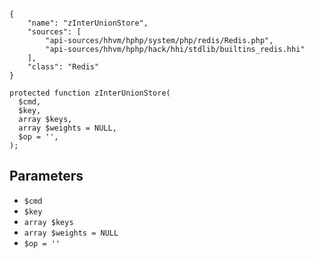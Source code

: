``` yamlmeta
{
    "name": "zInterUnionStore",
    "sources": [
        "api-sources/hhvm/hphp/system/php/redis/Redis.php",
        "api-sources/hhvm/hphp/hack/hhi/stdlib/builtins_redis.hhi"
    ],
    "class": "Redis"
}
```




``` Hack
protected function zInterUnionStore(
  $cmd,
  $key,
  array $keys,
  array $weights = NULL,
  $op = '',
);
```




## Parameters




+ ` $cmd `
+ ` $key `
+ ` array $keys `
+ ` array $weights = NULL `
+ ` $op = '' `
<!-- HHAPIDOC -->

